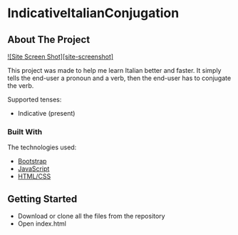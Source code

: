 # IndicativeItalianConjugation

<!-- ABOUT THE PROJECT -->
## About The Project

[![Site Screen Shot][site-screenshot]](https://alexnaie.github.io/IndicativeItalianConjugation/)

This project was made to help me learn Italian better and faster. It simply tells the end-user a pronoun and a verb, then the end-user has to conjugate the verb. 

Supported tenses:
* Indicative (present)


### Built With

The technologies used:
* [Bootstrap](https://getbootstrap.com)
* [JavaScript](https://developer.mozilla.org/en-US/docs/Web/JavaScript)
* [HTML/CSS](https://developer.mozilla.org/)



<!-- GETTING STARTED -->
## Getting Started

* Download or clone all the files from the repository
* Open index.html
